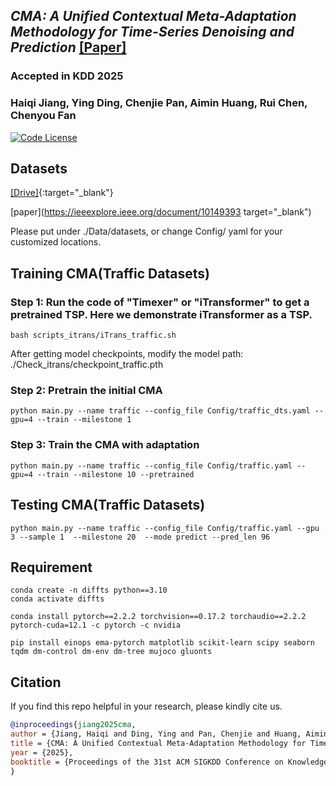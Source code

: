 ## _CMA: A Unified Contextual Meta-Adaptation Methodology for Time-Series Denoising and Prediction_ [[Paper]](https://dl.acm.org/doi/10.1145/3711896.3736881) 
### Accepted in KDD 2025
### Haiqi Jiang, Ying Ding, Chenjie Pan, Aimin Huang, Rui Chen, Chenyou Fan
[![Code License](https://img.shields.io/badge/Code%20License-Apache_2.0-green.svg)](./LICENSE) 


## Datasets

[[Drive]](https://drive.google.com/drive/folders/1ir73qd_Ej2Zppa9u4Nfr2Q-n4BDsxEKO){:target="_blank"}

[paper](https://ieeexplore.ieee.org/document/10149393 target="_blank")
 
Please put under ./Data/datasets, or change Config/ yaml for your customized locations.

## Training CMA(Traffic Datasets)

### Step 1: Run the code of "Timexer" or "iTransformer" to get a pretrained TSP. Here we demonstrate iTransformer as a TSP.
```
bash scripts_itrans/iTrans_traffic.sh  
```

After getting model checkpoints, modify the model path: ./Check_itrans/checkpoint_traffic.pth

### Step 2: Pretrain the initial CMA
```
python main.py --name traffic --config_file Config/traffic_dts.yaml --gpu=4 --train --milestone 1
```

### Step 3: Train the CMA with adaptation
```
python main.py --name traffic --config_file Config/traffic.yaml --gpu=4 --train --milestone 10 --pretrained
```

## Testing CMA(Traffic Datasets)
```
python main.py --name traffic --config_file Config/traffic.yaml --gpu 3 --sample 1  --milestone 20  --mode predict --pred_len 96
```

## Requirement
```
conda create -n diffts python==3.10
conda activate diffts
```
```
conda install pytorch==2.2.2 torchvision==0.17.2 torchaudio==2.2.2 pytorch-cuda=12.1 -c pytorch -c nvidia
```
```
pip install einops ema-pytorch matplotlib scikit-learn scipy seaborn tqdm dm-control dm-env dm-tree mujoco gluonts
```


## Citation
If you find this repo helpful in your research, please kindly cite us.

```bibtex
@inproceedings{jiang2025cma,
author = {Jiang, Haiqi and Ding, Ying and Pan, Chenjie and Huang, Aimin and Chen, Rui and Fan, Chenyou},
title = {CMA: A Unified Contextual Meta-Adaptation Methodology for Time-Series Denoising and Prediction},
year = {2025},
booktitle = {Proceedings of the 31st ACM SIGKDD Conference on Knowledge Discovery and Data Mining (KDD)},
}
```
